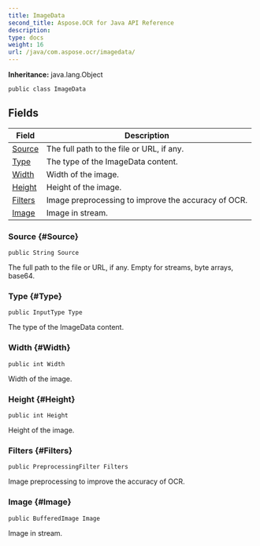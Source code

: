 ```yaml
---
title: ImageData
second_title: Aspose.OCR for Java API Reference
description: 
type: docs
weight: 16
url: /java/com.aspose.ocr/imagedata/
---
```


**Inheritance:**
java.lang.Object
```
public class ImageData
```
## Fields

| Field | Description |
| --- | --- |
| [Source](#Source) | The full path to the file or URL, if any. |
| [Type](#Type) | The type of the ImageData content. |
| [Width](#Width) | Width of the image. |
| [Height](#Height) | Height of the image. |
| [Filters](#Filters) | Image preprocessing to improve the accuracy of OCR. |
| [Image](#Image) | Image in stream. |
### Source {#Source}
```
public String Source
```


The full path to the file or URL, if any. Empty for streams, byte arrays, base64.

### Type {#Type}
```
public InputType Type
```


The type of the ImageData content.

### Width {#Width}
```
public int Width
```


Width of the image.

### Height {#Height}
```
public int Height
```


Height of the image.

### Filters {#Filters}
```
public PreprocessingFilter Filters
```


Image preprocessing to improve the accuracy of OCR.

### Image {#Image}
```
public BufferedImage Image
```


Image in stream.

